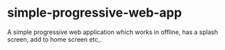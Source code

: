 # simple-progressive-web-app
A simple progressive web application which works in offline, has a splash screen, add to home screen etc,.

